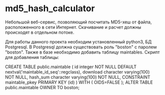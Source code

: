 # md5_hash_calculator

Небольшой веб-сервис, позволяющий
посчитать MD5-хеш от файла, расположенного в сети Интернет.
Скачивание и расчет должны происходят в отдельном потоке.

Для работы данного проекта необходим установленный python3, 
БД Postgresql.
В Postgresql должна существовать роль "boston" с паролем "boston". 
Также в базе необходимо добавить таблицу maintables. 
Скрипт для добавления таблицы:

CREATE TABLE public.maintable
(
  id integer NOT NULL DEFAULT nextval('maintable_id_seq'::regclass),
  download character varying(100) NOT NULL,
  hash_sum character varying(100) NOT NULL,
  CONSTRAINT maintable_pkey PRIMARY KEY (id)
)
WITH (
  OIDS=FALSE
);
ALTER TABLE public.maintable
  OWNER TO boston;
